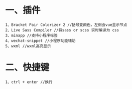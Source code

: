 # 一、插件

```
1、Bracket Pair Colorizer 2 //括号变颜色，左侧会vue显示节点
2、Live Sass Compiler //将sass or scss 实时编译为 css
3、minapp //支持小程序标签
4、wechat-snippet //小程序功能辅助
5、wxml //wxml高亮显示
```

# 二、快捷键

```
1、ctrl + enter //换行
```

